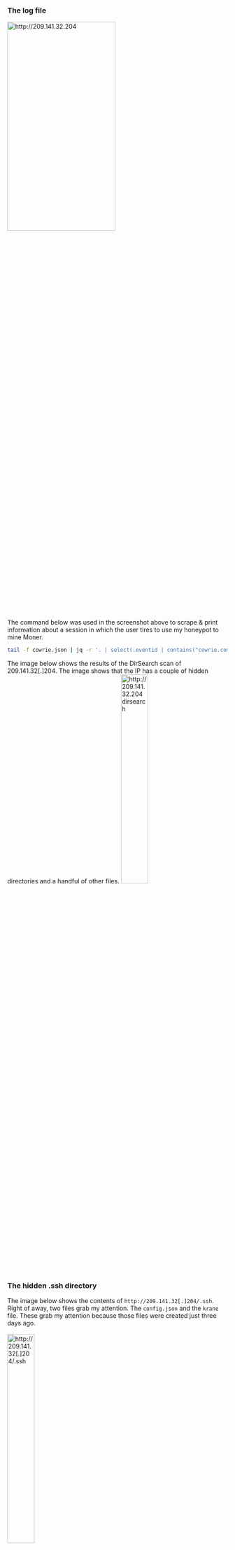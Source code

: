 
### The log file

<img src="https://i.imgur.com/OlKKF60.png" alt="http://209.141.32.204" width="70%" height="35%">
<br>
The command below was used in the screenshot above to scrape & print information about a session in which the user tires to use my honeypot to mine Moner.

```bash
tail -f cowrie.json | jq -r '. | select(.eventid | contains("cowrie.command.input")) | "CMD: " + .input, "Session: " + .session,  "SRC IP: " + .src_ip + "\r\n"'
```
The image below shows the results of the DirSearch scan of 209.141.32[.]204. The image shows that the IP has a couple of hidden directories and a handful of other files. 
<img src="https://i.imgur.com/TGUCk5q.png" alt="http://209.141.32.204 dirsearch" width="35%" height="35%">

### The hidden .ssh directory
The image below shows the contents of `http://209.141.32[.]204/.ssh`. Right of away, two files grab my attention. The `config.json` and the `krane` file. These grab my attention because those files were created just three days ago.<br><br>
<img src="https://i.imgur.com/SGZIAVk.png" alt="http://209.141.32[.]204/.ssh" width="35%" height="35%">

## Config.json
The `config.json` file also caught my eye because config.json files are often used by miners for mining. 
The following Monero address was being used for the mining. The pool that was being used was "hashvault.pro".

`49ubSTdDp9hPmYE7paRM6PZFLmqvsedZ56MXLUT8mvYnTzjVCKGDbpuW4RVdvZon228uWnkjoJN8S6w5S4LdgeK8UBMMEhJ`

Most miners have a feature built into the miner that allows the user to donate some of their hashes to the developers. This miner might donate all their hashes to the developers 1 minute every hour. The value was set as 1, this is intresting becauase they author of the malware was donating their hash power to the developers.  This might be on purpose or a careless mistake of a inexperienced malware author. 

### The .db directory
<img src="https://i.imgur.com/DI2TCio.png" alt="http://209.141.32[.]204/.db" width="35%" height="35%">
The image above shows the contents of the .db directory. The directory contains a handful of text files that are used by the malware to brute force machines that have SSH exposed.<br>

<img src="https://i.imgur.com/DFAvqKD.png" alt="http://209.141.32[.]204/.db" width="35%" height="35%">
The image above shows the contents of pass.txt. The pass.txt file contains popular passswords and usernames. 

### IOC
dfa6d202fc24623a5aadf3684aadcfbce72ee8aa  config.json<br>
f1cb326ee8ab4217cf9191f395e35fe684dd426a  a<br>
bfa1d6ecc6a4f2da893b88f15b96a96320dd27c5  b<br>
d987680671c4c35610d659dd5dc2e0f4d387e0b4  pass.txt<br>
